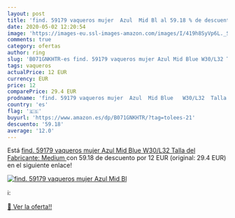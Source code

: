 ```yaml
---
layout: post
title: 'find. 59179 vaqueros mujer  Azul  Mid Bl al 59.18 % de descuento'
date: 2020-05-02 12:20:54
image: 'https://images-eu.ssl-images-amazon.com/images/I/419h8SyVp6L._SL200_.jpg'
comments: true
category: ofertas
author: ring
slug: 'B071GNKHTR-es find. 59179 vaqueros mujer Azul Mid Blue W30/L32 Talla del...'
tags: vaqueros
actualPrice: 12 EUR
currency: EUR
price: 12
comparePrice: 29.4 EUR
prodname: 'find. 59179 vaqueros mujer  Azul  Mid Blue   W30/L32  Talla del Fabricante: Medium '
country: 'es'
flag: '🇪🇸'
buyurl: 'https://www.amazon.es/dp/B071GNKHTR/?tag=tolees-21'
descuento: '59.18'
average: '12.0'
---
```


Está [find. 59179 vaqueros mujer  Azul  Mid Blue   W30/L32  Talla del Fabricante: Medium ](https://www.amazon.es/dp/B071GNKHTR/?tag=tolees-21) con 59.18 de descuento por 12 EUR (original: 29.4 EUR) en el siguiente enlace!

[![find. 59179 vaqueros mujer  Azul  Mid Bl](https://images-eu.ssl-images-amazon.com/images/I/419h8SyVp6L._SL200_.jpg)](https://www.amazon.es/dp/B071GNKHTR/?tag=tolees-21)

ℹ️:


[🛒 Ver la oferta!!](https://www.amazon.es/dp/B071GNKHTR/?tag=tolees-21)
